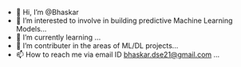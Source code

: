 - 👋 Hi, I’m @Bhaskar
- 👀 I’m interested to involve in building predictive Machine Learning Models...
- 🌱 I’m currently learning ...
- 💞️ I’m contributer in the areas of ML/DL projects...
- 📫 How to reach me via email ID bhaskar.dse21@gmail.com ...

<!---
BhasakarG/BhasakarG is a ✨ special ✨ repository because its `README.md` (this file) appears on your GitHub profile.
You can click the Preview link to take a look at your changes.
--->
